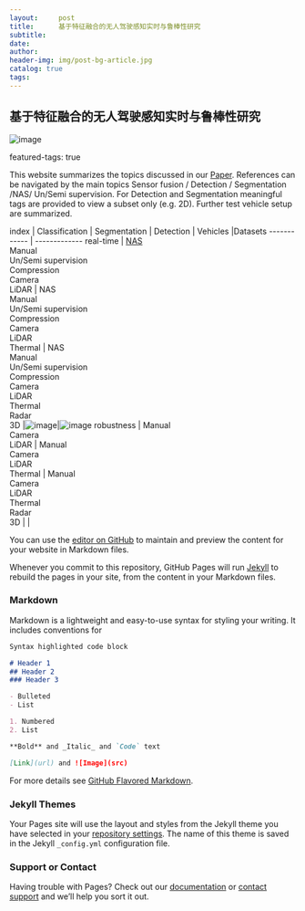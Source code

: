 ```yaml
---
layout:     post
title:      基于特征融合的无人驾驶感知实时与鲁棒性研究
subtitle:   
date:      
author:     
header-img: img/post-bg-article.jpg
catalog: true
tags: 
---
```






## 基于特征融合的无人驾驶感知实时与鲁棒性研究

![image](https://user-images.githubusercontent.com/60713917/131111165-e61f439f-98a1-4ac1-973a-189c740c4c06.png)

featured-tags: true  

This website summarizes the topics discussed in our [Paper](https://github.com/b-xie/). References can be navigated by the main topics Sensor fusion / Detection / Segmentation /NAS/ Un/Semi supervision. For Detection and Segmentation meaningful tags are provided to view a subset only (e.g. 2D). Further test vehicle setup are summarized.


index        |      Classification        |	     Segmentation          |  Detection                  |  Vehicles     |Datasets
------------ | -------------
real-time  | [NAS](https://b-xie.github.io/2021/08/30/class_nas/)<br>Manual<br> Un/Semi supervision<br>Compression<br>Camera<br>LiDAR  | NAS<br>Manual<br> Un/Semi supervision<br>Compression<br>Camera<br>LiDAR <br> Thermal |  NAS<br>Manual<br> Un/Semi supervision<br>Compression<br>Camera<br>LiDAR <br> Thermal<br> Radar<br>3D   |![image](https://user-images.githubusercontent.com/60713917/131202414-9f2a0ac4-f795-4411-ae57-2759f3687556.png)|![image](https://user-images.githubusercontent.com/60713917/131202429-0a746be5-4799-4d37-8227-8a47c4268619.png)
robustness   | Manual<br>Camera<br>LiDAR  | Manual<br>Camera<br>LiDAR <br> Thermal |  Manual<br>Camera<br>LiDAR <br> Thermal<br> Radar<br>3D   | |


You can use the [editor on GitHub](https://github.com/b-xie/b-xie.github.io/edit/main/README.md) to maintain and preview the content for your website in Markdown files.

Whenever you commit to this repository, GitHub Pages will run [Jekyll](https://jekyllrb.com/) to rebuild the pages in your site, from the content in your Markdown files.

### Markdown

Markdown is a lightweight and easy-to-use syntax for styling your writing. It includes conventions for

```markdown
Syntax highlighted code block

# Header 1
## Header 2
### Header 3

- Bulleted
- List

1. Numbered
2. List

**Bold** and _Italic_ and `Code` text

[Link](url) and ![Image](src)
```

For more details see [GitHub Flavored Markdown](https://guides.github.com/features/mastering-markdown/).

### Jekyll Themes

Your Pages site will use the layout and styles from the Jekyll theme you have selected in your [repository settings](https://github.com/b-xie/b-xie.github.io/settings/pages). The name of this theme is saved in the Jekyll `_config.yml` configuration file.

### Support or Contact

Having trouble with Pages? Check out our [documentation](https://docs.github.com/categories/github-pages-basics/) or [contact support](https://support.github.com/contact) and we’ll help you sort it out.
